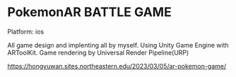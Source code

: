 # PokemonAR BATTLE GAME
Platform: ios

All game design and implenting all by myself. 
Using Unity Game Engine with ARToolKit. Game rendering by Universal Render Pipeline(URP)


https://hongyuwan.sites.northeastern.edu/2023/03/05/ar-pokemon-game/
